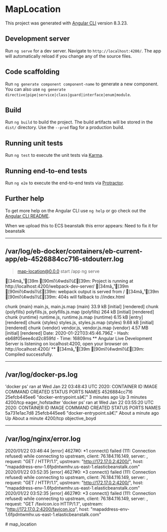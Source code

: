 # MapLocation

This project was generated with [Angular CLI](https://github.com/angular/angular-cli) version 8.3.23.

## Development server

Run `ng serve` for a dev server. Navigate to `http://localhost:4200/`. The app will automatically reload if you change any of the source files.

## Code scaffolding

Run `ng generate component component-name` to generate a new component. You can also use `ng generate directive|pipe|service|class|guard|interface|enum|module`.

## Build

Run `ng build` to build the project. The build artifacts will be stored in the `dist/` directory. Use the `--prod` flag for a production build.

## Running unit tests

Run `ng test` to execute the unit tests via [Karma](https://karma-runner.github.io).

## Running end-to-end tests

Run `ng e2e` to execute the end-to-end tests via [Protractor](http://www.protractortest.org/).

## Further help

To get more help on the Angular CLI use `ng help` or go check out the [Angular CLI README](https://github.com/angular/angular-cli/blob/master/README.md).


When we upload this to ECS beanstalk this error appears:
Need to fix it for beanstalk


-------------------------------------
/var/log/eb-docker/containers/eb-current-app/eb-4526884cc716-stdouterr.log
-------------------------------------
> map-location@0.0.0 start /app
> ng serve

[34mâ„¹[39m [90mï½¢wdsï½£[39m: Project is running at http://localhost:4200/webpack-dev-server/
[34mâ„¹[39m [90mï½¢wdsï½£[39m: webpack output is served from /
[34mâ„¹[39m [90mï½¢wdsï½£[39m: 404s will fallback to //index.html

chunk {main} main.js, main.js.map (main) 33.9 kB [initial] [rendered]
chunk {polyfills} polyfills.js, polyfills.js.map (polyfills) 264 kB [initial] [rendered]
chunk {runtime} runtime.js, runtime.js.map (runtime) 6.15 kB [entry] [rendered]
chunk {styles} styles.js, styles.js.map (styles) 9.68 kB [initial] [rendered]
chunk {vendor} vendor.js, vendor.js.map (vendor) 4.57 MB [initial] [rendered]
Date: 2020-01-22T03:45:46.796Z - Hash: eb68f05eee4cd2c859fd - Time: 16809ms
** Angular Live Development Server is listening on localhost:4200, open your browser on http://localhost:4200/ **
[34mâ„¹[39m [90mï½¢wdmï½£[39m: Compiled successfully.



-------------------------------------
/var/log/docker-ps.log
-------------------------------------
'docker ps' ran at Wed Jan 22 03:48:43 UTC 2020: 
CONTAINER ID        IMAGE               COMMAND                  CREATED             STATUS              PORTS               NAMES
4526884cc716        25efcb445ee6        "docker-entrypoint.sâ€¦"   3 minutes ago       Up 3 minutes        4200/tcp            eager_hofstadter
'docker ps' ran at Wed Jan 22 03:55:20 UTC 2020: 
CONTAINER ID        IMAGE               COMMAND                  CREATED              STATUS              PORTS               NAMES
5a731e1ac7d8        25efcb445ee6        "docker-entrypoint.sâ€¦"   About a minute ago   Up About a minute   4200/tcp            objective_boyd



-------------------------------------
/var/log/nginx/error.log
-------------------------------------
2020/01/22 03:46:44 [error] 4627#0: *1 connect() failed (111: Connection refused) while connecting to upstream, client: 76.184.116.149, server: , request: "GET / HTTP/1.1", upstream: "http://172.17.0.2:4200/", host: "mapaddress-env-1.6fpdntwmhv.us-east-1.elasticbeanstalk.com"
2020/01/22 03:52:35 [error] 4627#0: *3 connect() failed (111: Connection refused) while connecting to upstream, client: 76.184.116.149, server: , request: "GET / HTTP/1.1", upstream: "http://172.17.0.2:4200/", host: "mapaddress-env-1.6fpdntwmhv.us-east-1.elasticbeanstalk.com"
2020/01/22 03:52:35 [error] 4627#0: *3 connect() failed (111: Connection refused) while connecting to upstream, client: 76.184.116.149, server: , request: "GET /favicon.ico HTTP/1.1", upstream: "http://172.17.0.2:4200/favicon.ico", host: "mapaddress-env-1.6fpdntwmhv.us-east-1.elasticbeanstalk.com"

#   m a p _ l o c a t i o n  
 